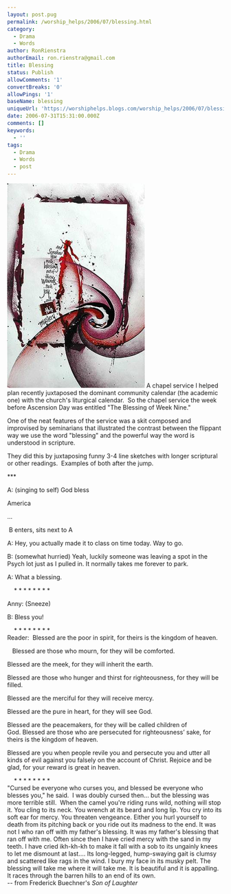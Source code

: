 ```yaml
---
layout: post.pug
permalink: /worship_helps/2006/07/blessing.html 
category:
  - Drama
  - Words
author: RonRienstra
authorEmail: ron.rienstra@gmail.com
title: Blessing
status: Publish
allowComments: '1'
convertBreaks: '0'
allowPings: '1'
baseName: blessing
uniqueUrl: 'https://worshiphelps.blogs.com/worship_helps/2006/07/blessing.html '
date: 2006-07-31T15:31:00.000Z
comments: []
keywords:
  - ''
tags:
  - Drama
  - Words
  - post
---
```

[![You_make_blessing_1](/img/_make_blessing_1.jpg "You_make_blessing_1")](/img/shared/_make_blessing_1.jpg) A chapel service I helped plan recently juxtaposed the dominant community calendar (the academic one) with the church's liturgical calendar.  So the chapel service the week before Ascension Day was entitled "The Blessing of Week Nine." 

One of the neat features of the service was a skit composed and improvised by seminarians that illustrated the contrast between the flippant way we use the word "blessing" and the powerful way the word is understood in scripture. 

They did this by juxtaposing funny 3-4 line sketches with longer scriptural or other readings.  Examples of both after the jump.

\*\*\*

A: (singing to self) God bless

America

… 

 B enters, sits next to A

A: Hey, you actually made it to class on time today. Way to go. 

B: (somewhat hurried) Yeah, luckily someone was leaving a spot in the Psych lot just as I pulled in. It normally takes me forever to park.

A: What a blessing. 

    \* \* \* \* \* \* \* \*

Anny: (Sneeze)

B: Bless you!

    \* \* \* \* \* \* \* \*  
Reader:  Blessed are the poor in spirit, for theirs is the kingdom of heaven. 

   Blessed are those who mourn, for they will be comforted. 

Blessed are the meek, for they will inherit the earth. 

Blessed are those who hunger and thirst for righteousness, for they will be filled. 

Blessed are the merciful for they will receive mercy. 

Blessed are the pure in heart, for they will see God. 

Blessed are the peacemakers, for they will be called children of God. Blessed are those who are persecuted for righteousness’ sake, for theirs is the kingdom of heaven. 

Blessed are you when people revile you and persecute you and utter all kinds of evil against you falsely on the account of Christ. Rejoice and be glad, for your reward is great in heaven. 

    \* \* \* \* \* \* \* \*  
"Cursed be everyone who curses you, and blessed be everyone who blesses you," he said.  I was doubly cursed then... but the blessing was more terrible still.  When the camel you're riding runs wild, nothing will stop it. You cling to its neck. You wrench at its beard and long lip. You cry into its soft ear for mercy. You threaten vengeance. Either you hurl yourself to death from its pitching back or you ride out its madness to the end. It was not I who ran off with my father's blessing. It was my father's blessing that ran off with me. Often since then I have cried mercy with the sand in my teeth. I have cried ikh-kh-kh to make it fall with a sob to its ungainly knees to let me dismount at last.... Its long-legged, hump-swaying gait is clumsy and scattered like rags in the wind. I bury my face in its musky pelt. The blessing will take me where it will take me. It is beautiful and it is appalling. It races through the barren hills to an end of its own.  
\-- from Frederick Buechner's _Son of Laughter_